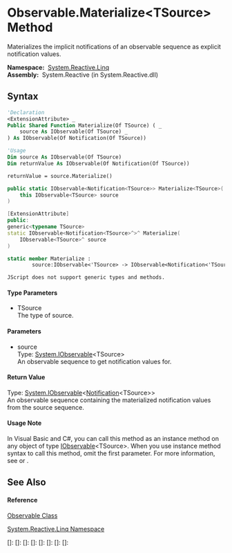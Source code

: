 # Observable.Materialize\<TSource\> Method

Materializes the implicit notifications of an observable sequence as explicit notification values.

**Namespace:**  [System.Reactive.Linq](System.Reactive.Linq\System.Reactive.Linq.md)  
**Assembly:**  System.Reactive (in System.Reactive.dll)

## Syntax

```vb
'Declaration
<ExtensionAttribute> _
Public Shared Function Materialize(Of TSource) ( _
    source As IObservable(Of TSource) _
) As IObservable(Of Notification(Of TSource))
```

```vb
'Usage
Dim source As IObservable(Of TSource)
Dim returnValue As IObservable(Of Notification(Of TSource))

returnValue = source.Materialize()
```

```csharp
public static IObservable<Notification<TSource>> Materialize<TSource>(
    this IObservable<TSource> source
)
```

```c++
[ExtensionAttribute]
public:
generic<typename TSource>
static IObservable<Notification<TSource>^>^ Materialize(
    IObservable<TSource>^ source
)
```

```fsharp
static member Materialize : 
        source:IObservable<'TSource> -> IObservable<Notification<'TSource>> 
```

```jscript
JScript does not support generic types and methods.
```

#### Type Parameters

- TSource  
  The type of source.

#### Parameters

- source  
  Type: [System.IObservable](https://msdn.microsoft.com/en-us/library/Dd990377)\<TSource\>  
  An observable sequence to get notification values for.

#### Return Value

Type: [System.IObservable](https://msdn.microsoft.com/en-us/library/Dd990377)\<[Notification](Notification\Notification(T).md)\<TSource\>\>  
An observable sequence containing the materialized notification values from the source sequence.

#### Usage Note

In Visual Basic and C\#, you can call this method as an instance method on any object of type [IObservable](https://msdn.microsoft.com/en-us/library/Dd990377)\<TSource\>. When you use instance method syntax to call this method, omit the first parameter. For more information, see [](https://msdn.microsoft.com/en-us/library/Bb384936) or [](https://msdn.microsoft.com/en-us/library/Bb383977).

## See Also

#### Reference

[Observable Class](Observable\Observable.md)

[System.Reactive.Linq Namespace](System.Reactive.Linq\System.Reactive.Linq.md)

[]: 
[]: 
[]: 
[]: 
[]: 
[]: 
[]: 
[]: 